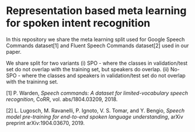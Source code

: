 # Representation based meta learning for spoken intent recognition

In this repository we share the meta learning split used for Google Speech Commands dataset[1] and Fluent Speech Commands dataset[2] used in our paper.

We share split for two variants 
(i) SPO - where the classes in validation/test set do not overlap with the training set, but speakers do overlap.
(ii) No-SPO - where the classes and speakers in validation/test set do not overlap with the traininng set.

[1] P. Warden, *Speech commands: A dataset for limited-vocabulary speech recognition*, CoRR, vol. abs/1804.03209, 2018.

[2] L. Lugosch,  M. Ravanelli,  P. Ignoto,  V. S. Tomar,  and Y. Bengio, *Speech model pre-training for end-to-end spoken language understanding*, arXiv preprint arXiv:1904.03670, 2019.

